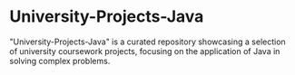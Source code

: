 # University-Projects-Java
"University-Projects-Java" is a curated repository showcasing a selection of university coursework projects, focusing on the application of Java in solving complex problems.
